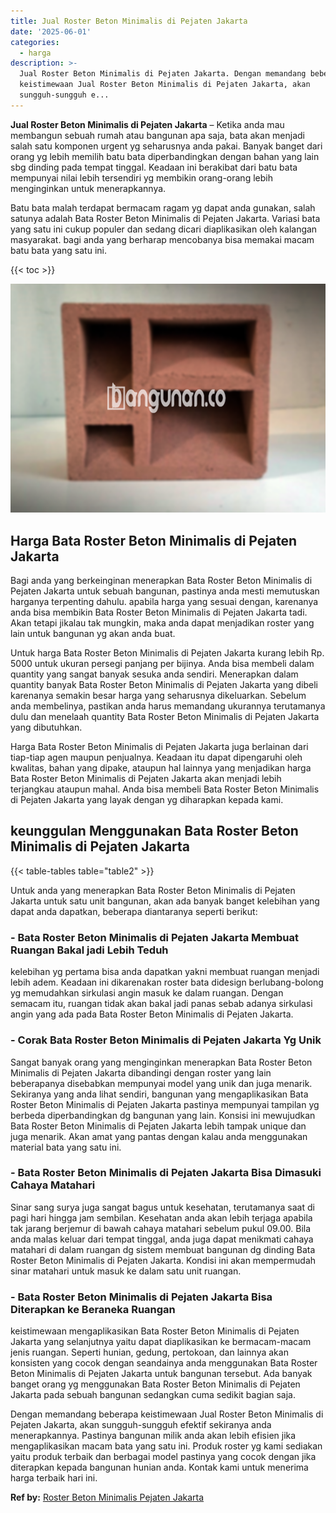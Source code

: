```yaml
---
title: Jual Roster Beton Minimalis di Pejaten Jakarta
date: '2025-06-01'
categories:
  - harga
description: >-
  Jual Roster Beton Minimalis di Pejaten Jakarta. Dengan memandang beberapa
  keistimewaan Jual Roster Beton Minimalis di Pejaten Jakarta, akan
  sungguh-sungguh e...
---
```


**Jual Roster Beton Minimalis di Pejaten Jakarta** – Ketika anda mau membangun sebuah rumah atau bangunan apa saja, bata akan menjadi salah satu komponen urgent yg seharusnya anda pakai. Banyak banget dari orang yg lebih memilih batu bata diperbandingkan dengan bahan yang lain sbg dinding pada tempat tinggal. Keadaan ini berakibat dari batu bata mempunyai nilai lebih tersendiri yg membikin orang-orang lebih menginginkan untuk menerapkannya.

Batu bata malah terdapat bermacam ragam yg dapat anda gunakan, salah satunya adalah Bata Roster Beton Minimalis di Pejaten Jakarta. Variasi bata yang satu ini cukup populer dan sedang dicari diaplikasikan oleh kalangan masyarakat. bagi anda yang berharap mencobanya bisa memakai macam batu bata yang satu ini.

{{< toc >}}

![Jual Roster Beton Minimalis di Pejaten Jakarta](/images/bata-roster-minimalis-33.png)

## Harga Bata Roster Beton Minimalis di Pejaten Jakarta

Bagi anda yang berkeinginan menerapkan Bata Roster Beton Minimalis di Pejaten Jakarta untuk sebuah bangunan, pastinya anda mesti memutuskan harganya terpenting dahulu. apabila harga yang sesuai dengan, karenanya anda bisa membikin Bata Roster Beton Minimalis di Pejaten Jakarta tadi. Akan tetapi jikalau tak mungkin, maka anda dapat menjadikan roster yang lain untuk bangunan yg akan anda buat.

Untuk harga Bata Roster Beton Minimalis di Pejaten Jakarta kurang lebih Rp. 5000 untuk ukuran persegi panjang per bijinya. Anda bisa membeli dalam quantity yang sangat banyak sesuka anda sendiri. Menerapkan dalam quantity banyak Bata Roster Beton Minimalis di Pejaten Jakarta yang dibeli karenanya semakin besar harga yang seharusnya dikeluarkan. Sebelum anda membelinya, pastikan anda harus memandang ukurannya terutamanya dulu dan menelaah quantity Bata Roster Beton Minimalis di Pejaten Jakarta yang dibutuhkan.

Harga Bata Roster Beton Minimalis di Pejaten Jakarta juga berlainan dari tiap-tiap agen maupun penjualnya. Keadaan itu dapat dipengaruhi oleh kwalitas, bahan yang dipake, ataupun hal lainnya yang menjadikan harga Bata Roster Beton Minimalis di Pejaten Jakarta akan menjadi lebih terjangkau ataupun mahal. Anda bisa membeli Bata Roster Beton Minimalis di Pejaten Jakarta yang layak dengan yg diharapkan kepada kami.

## keunggulan Menggunakan Bata Roster Beton Minimalis di Pejaten Jakarta

{{< table-tables table="table2" >}}

Untuk anda yang menerapkan Bata Roster Beton Minimalis di Pejaten Jakarta untuk satu unit bangunan, akan ada banyak banget kelebihan yang dapat anda dapatkan, beberapa diantaranya seperti berikut:

### \- Bata Roster Beton Minimalis di Pejaten Jakarta Membuat Ruangan Bakal jadi Lebih Teduh

kelebihan yg pertama bisa anda dapatkan yakni membuat ruangan menjadi lebih adem. Keadaan ini dikarenakan roster bata didesign berlubang-bolong yg memudahkan sirkulasi angin masuk ke dalam ruangan. Dengan semacam itu, ruangan tidak akan bakal jadi panas sebab adanya sirkulasi angin yang ada pada Bata Roster Beton Minimalis di Pejaten Jakarta.

### \- Corak Bata Roster Beton Minimalis di Pejaten Jakarta Yg Unik

Sangat banyak orang yang menginginkan menerapkan Bata Roster Beton Minimalis di Pejaten Jakarta dibandingi dengan roster yang lain beberapanya disebabkan mempunyai model yang unik dan juga menarik. Sekiranya yang anda lihat sendiri, bangunan yang mengaplikasikan Bata Roster Beton Minimalis di Pejaten Jakarta pastinya mempunyai tampilan yg berbeda diperbandingkan dg bangunan yang lain. Konsisi ini mewujudkan Bata Roster Beton Minimalis di Pejaten Jakarta lebih tampak unique dan juga menarik. Akan amat yang pantas dengan kalau anda menggunakan material bata yang satu ini.

### \- Bata Roster Beton Minimalis di Pejaten Jakarta Bisa Dimasuki Cahaya Matahari

Sinar sang surya juga sangat bagus untuk kesehatan, terutamanya saat di pagi hari hingga jam sembilan. Kesehatan anda akan lebih terjaga apabila tak jarang berjemur di bawah cahaya matahari sebelum pukul 09.00. Bila anda malas keluar dari tempat tinggal, anda juga dapat menikmati cahaya matahari di dalam ruangan dg sistem membuat bangunan dg dinding Bata Roster Beton Minimalis di Pejaten Jakarta. Kondisi ini akan mempermudah sinar matahari untuk masuk ke dalam satu unit ruangan.

### \- Bata Roster Beton Minimalis di Pejaten Jakarta Bisa Diterapkan ke Beraneka Ruangan

keistimewaan mengaplikasikan Bata Roster Beton Minimalis di Pejaten Jakarta yang selanjutnya yaitu dapat diaplikasikan ke bermacam-macam jenis ruangan. Seperti hunian, gedung, pertokoan, dan lainnya akan konsisten yang cocok dengan seandainya anda menggunakan Bata Roster Beton Minimalis di Pejaten Jakarta untuk bangunan tersebut. Ada banyak banget orang yg menggunakan Bata Roster Beton Minimalis di Pejaten Jakarta pada sebuah bangunan sedangkan cuma sedikit bagian saja.

Dengan memandang beberapa keistimewaan Jual Roster Beton Minimalis di Pejaten Jakarta, akan sungguh-sungguh efektif sekiranya anda menerapkannya. Pastinya bangunan milik anda akan lebih efisien jika mengaplikasikan macam bata yang satu ini. Produk roster yg kami sediakan yaitu produk terbaik dan berbagai model pastinya yang cocok dengan jika diterapkan kepada bangunan hunian anda. Kontak kami untuk menerima harga terbaik hari ini.

**Ref by:** [Roster Beton Minimalis Pejaten Jakarta](https://id.wikipedia.org/wiki/Roster)
